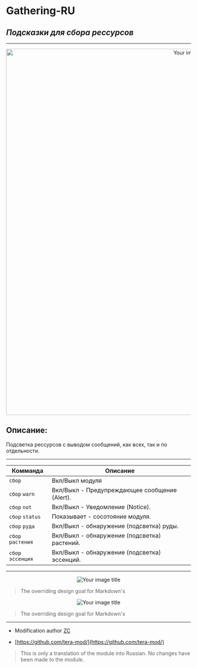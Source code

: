 # Gathering-RU
## _Подсказки для сбора рессурсов_
------
<p align="center"><img src="https://raw.githubusercontent.com/war100ck/TeraToolbox-and-old-modifications-only-for-client-version-92.03-92.04/main/Gathering-RU/screen/bg.png" alt="Your image title" width="1000"/>

## Описание:
Подсветка рессурсов с выводом сообщений, как всех, так и по отдельности.

------

Комманда | Описание
| ------------- | ------------- | 
| `сбор` | Вкл/Выкл модуля | 
| `сбор` `warn` | Вкл/Выкл - Предупреждающее сообщение (Alert). | 
| `сбор` `not` | Вкл/Выкл - Уведомление (Notice). | 
| `сбор` `status` | Показывает - сосотояние модуля. | 
| `сбор` `руда` | Вкл/Выкл - обнаружение (подсветка) руды. | 
| `сбор` `растения` | Вкл/Выкл - обнаружение (подсветка) растений. | 
| `сбор` `эссенция` | Вкл/Выкл - обнаружение (подсветка) эссенций. | 

------
<p align="center"><img src="https://raw.githubusercontent.com/war100ck/TeraToolbox-and-old-modifications-only-for-client-version-92.03-92.04/main/Gathering-RU/screen/1.png" alt="Your image title"/>

> The overriding design goal for Markdown's

<p align="center"><img src="https://raw.githubusercontent.com/war100ck/TeraToolbox-and-old-modifications-only-for-client-version-92.03-92.04/main/Gathering-RU/screen/2.png" alt="Your image title"/>

> The overriding design goal for Markdown's
------

-  Modification author [ZC](https://github.com/tera-mod/)

- [https://github.com/tera-mod/](https://github.com/tera-mod/)

> This is only a translation of the module into Russian.
> No changes have been made to the module.
